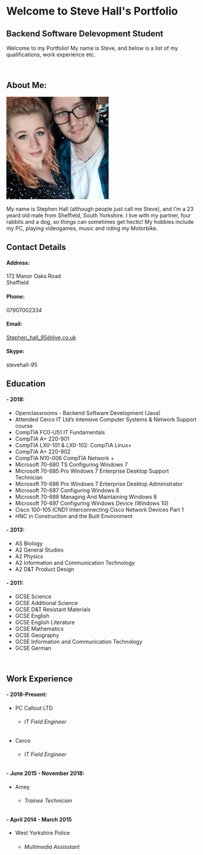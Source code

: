 # **Welcome to Steve Hall's Portfolio**
## Backend Software Delevopment Student
Welcome to my Portfolio! My name is Steve, and below is a list of my qualifications, work experience etc.

&nbsp;

## About Me:

![Image of Me](Webp.net-resizeimage.jpg)

<p>My name is Stephen Hall (although people just call me Steve), and I'm a 23 yeard old male from Sheffield, South Yorkshire. I live with my partner, four rabbits and a dog, so things can sometimes get hectic!
My hobbies include my PC, playing videogames, music and riding my Motorbike.</p>

## Contact Details

#### Address:

   172 Manor Oaks Road
   <br>
   Sheffield
   
#### Phone:
   07907002334
   
#### Email:
   Stephen_hall_95@live.co.uk
   
#### Skype:
   stevehall-95

## Education

#### - 2018:
   - Openclassrooms - Backend Software Development (Java)
   - Attended Cerco IT Ltd’s intensive Computer Systems & Network Support course
   - CompTIA FC0-U51 IT Fundamentals  
   - CompTIA A+ 220-901 
   - CompTIA LX0-101 & LX0-102: CompTIA Linux+ 
   - CompTIA A+ 220-902 
   - CompTIA N10-006 CompTIA Network + 
   - Microsoft 70-680 TS Configuring Windows 7 
   - Microsoft 70-685 Pro Windows 7 Enterprise Desktop Support Technician  
   - Microsoft 70-686 Pro Windows 7 Enterprise Desktop Administrator  
   - Microsoft 70-687 Configuring Windows 8 
   - Microsoft 70-688 Managing And Maintaining Windows 8 
   - Microsoft 70-697 Configuring Windows Device (Windows 10) 
   - Cisco 100-105 ICND1 Interconnecting Cisco Network Devices Part 1 
   - HNC in Construction and the Built Environment

#### - 2013:
   - AS Biology
   - A2 General Studies 
   - A2 Physics
   - A2 Information and Communication Technology
   - A2 D&T Product Design

#### - 2011:
   - GCSE Science
   - GCSE Additional Science
   - GCSE D&T Resistant Materials
   - GCSE English
   - GCSE English Literature 
   - GCSE Mathematics 
   - GCSE Geography
   - GCSE Information and Communication Technology 
   - GCSE German
   
&nbsp;

## Work Experience

#### - 2018-Present:
   - PC Callout LTD
      - ###### IT Field Engineer
   - Cerco
      - ###### IT Field Engineer

#### - June 2015 - November 2018:
   - Amey
      - ###### Trainee Technician

#### - April 2014 - March 2015
   - West Yorkshire Police
      - ###### Multimedia Assisstant
